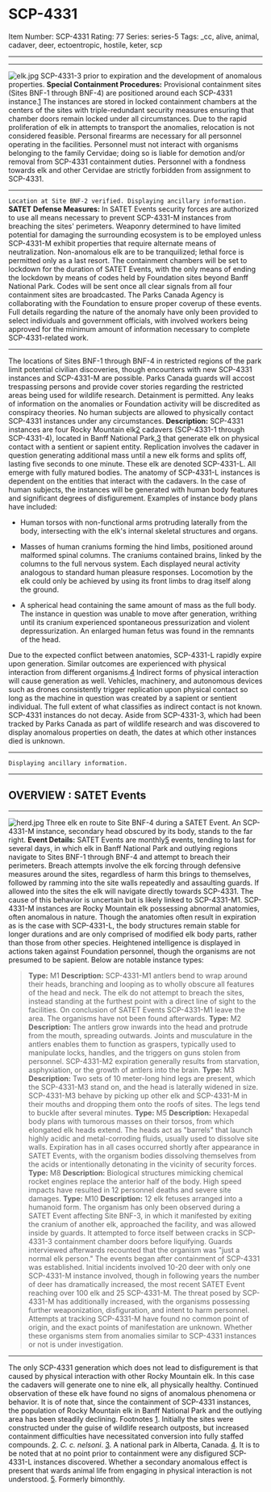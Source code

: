 # SCP-4331
Item Number: SCP-4331
Rating: 77
Series: series-5
Tags: _cc, alive, animal, cadaver, deer, ectoentropic, hostile, keter, scp

---

* * *
![elk.jpg](https://scp-wiki.wdfiles.com/local--files/scp-4331/elk.jpg)
SCP-4331-3 prior to expiration and the development of anomalous properties.
**Special Containment Procedures:** Provisional containment sites (Sites BNF-1 through BNF-4) are positioned around each SCP-4331 instance.[1](javascript:;) The instances are stored in locked containment chambers at the centers of the sites with triple-redundant security measures ensuring that chamber doors remain locked under all circumstances. Due to the rapid proliferation of elk in attempts to transport the anomalies, relocation is not considered feasible.
Personal firearms are necessary for all personnel operating in the facilities. Personnel must not interact with organisms belonging to the family Cervidae; doing so is liable for demotion and/or removal from SCP-4331 containment duties. Personnel with a fondness towards elk and other Cervidae are strictly forbidden from assignment to SCP-4331.
* * *
`Location at Site BNF-2 verified. Displaying ancillary information.`
**SATET Defense Measures:** In SATET Events security forces are authorized to use all means necessary to prevent SCP-4331-M instances from breaching the sites' perimeters. Weaponry determined to have limited potential for damaging the surrounding ecosystem is to be employed unless SCP-4331-M exhibit properties that require alternate means of neutralization. Non-anomalous elk are to be tranquilized; lethal force is permitted only as a last resort.
The containment chambers will be set to lockdown for the duration of SATET Events, with the only means of ending the lockdown by means of codes held by Foundation sites beyond Banff National Park. Codes will be sent once all clear signals from all four containment sites are broadcasted.
The Parks Canada Agency is collaborating with the Foundation to ensure proper coverup of these events. Full details regarding the nature of the anomaly have only been provided to select individuals and government officials, with involved workers being approved for the minimum amount of information necessary to complete SCP-4331-related work.
* * *
The locations of Sites BNF-1 through BNF-4 in restricted regions of the park limit potential civilian discoveries, though encounters with new SCP-4331 instances and SCP-4331-M are possible. Parks Canada guards will accost trespassing persons and provide cover stories regarding the restricted areas being used for wildlife research. Detainment is permitted. Any leaks of information on the anomalies or Foundation activity will be discredited as conspiracy theories.
No human subjects are allowed to physically contact SCP-4331 instances under any circumstances.
**Description:** SCP-4331 instances are four Rocky Mountain elk[2](javascript:;) cadavers (SCP-4331-1 through SCP-4331-4), located in Banff National Park,[3](javascript:;) that generate elk on physical contact with a sentient or sapient entity. Replication involves the cadaver in question generating additional mass until a new elk forms and splits off, lasting five seconds to one minute. These elk are denoted SCP-4331-L. All emerge with fully matured bodies.
The anatomy of SCP-4331-L instances is dependent on the entities that interact with the cadavers. In the case of human subjects, the instances will be generated with human body features and significant degrees of disfigurement. Examples of instance body plans have included:
  * Human torsos with non-functional arms protruding laterally from the body, intersecting with the elk's internal skeletal structures and organs.

  * Masses of human craniums forming the hind limbs, positioned around malformed spinal columns. The craniums contained brains, linked by the columns to the full nervous system. Each displayed neural activity analogous to standard human pleasure responses. Locomotion by the elk could only be achieved by using its front limbs to drag itself along the ground.

  * A spherical head containing the same amount of mass as the full body. The instance in question was unable to move after generation, writhing until its cranium experienced spontaneous pressurization and violent depressurization. An enlarged human fetus was found in the remnants of the head.

Due to the expected conflict between anatomies, SCP-4331-L rapidly expire upon generation. Similar outcomes are experienced with physical interaction from different organisms.[4](javascript:;)
Indirect forms of physical interaction will cause generation as well. Vehicles, machinery, and autonomous devices such as drones consistently trigger replication upon physical contact so long as the machine in question was created by a sapient or sentient individual. The full extent of what classifies as indirect contact is not known.
SCP-4331 instances do not decay. Aside from SCP-4331-3, which had been tracked by Parks Canada as part of wildlife research and was discovered to display anomalous properties on death, the dates at which other instances died is unknown.
* * *
`Displaying ancillary information.`
* * *
## **OVERVIEW : SATET Events**
* * *
![herd.jpg](https://scp-wiki.wdfiles.com/local--files/scp-4331/herd.jpg)
Three elk en route to Site BNF-4 during a SATET Event. An SCP-4331-M instance, secondary head obscured by its body, stands to the far right.
**Event Details:** SATET Events are monthly[5](javascript:;) events, tending to last for several days, in which elk in Banff National Park and outlying regions navigate to Sites BNF-1 through BNF-4 and attempt to breach their perimeters. Breach attempts involve the elk forcing through defensive measures around the sites, regardless of harm this brings to themselves, followed by ramming into the site walls repeatedly and assaulting guards. If allowed into the sites the elk will navigate directly towards SCP-4331. The cause of this behavior is uncertain but is likely linked to SCP-4331-M1.
SCP-4331-M instances are Rocky Mountain elk possessing abnormal anatomies, often anomalous in nature. Though the anatomies often result in expiration as is the case with SCP-4331-L, the body structures remain stable for longer durations and are only comprised of modified elk body parts, rather than those from other species. Heightened intelligence is displayed in actions taken against Foundation personnel, though the organisms are not presumed to be sapient.
Below are notable instance types:
> **Type:** M1
> **Description:** SCP-4331-M1 antlers bend to wrap around their heads, branching and looping as to wholly obscure all features of the head and neck. The elk do not attempt to breach the sites, instead standing at the furthest point with a direct line of sight to the facilities. On conclusion of SATET Events SCP-4331-M1 leave the area. The organisms have not been found afterwards.
> **Type:** M2
> **Description:** The antlers grow inwards into the head and protrude from the mouth, spreading outwards. Joints and musculature in the antlers enables them to function as graspers, typically used to manipulate locks, handles, and the triggers on guns stolen from personnel. SCP-4331-M2 expiration generally results from starvation, asphyxiation, or the growth of antlers into the brain.
> **Type:** M3
> **Description:** Two sets of 10 meter-long hind legs are present, which the SCP-4331-M3 stand on, and the head is laterally widened in size. SCP-4331-M3 behave by picking up other elk and SCP-4331-M in their mouths and dropping them onto the roofs of sites. The legs tend to buckle after several minutes.
> **Type:** M5
> **Description:** Hexapedal body plans with tumorous masses on their torsos, from which elongated elk heads extend. The heads act as "barrels" that launch highly acidic and metal-corroding fluids, usually used to dissolve site walls. Expiration has in all cases occurred shortly after appearance in SATET Events, with the organism bodies dissolving themselves from the acids or intentionally detonating in the vicinity of security forces.
> **Type:** M8
> **Description:** Biological structures mimicking chemical rocket engines replace the anterior half of the body. High speed impacts have resulted in 12 personnel deaths and severe site damages.
> **Type:** M10
> **Description:** 12 elk fetuses arranged into a humanoid form.
> The organism has only been observed during a SATET Event affecting Site BNF-3, in which it manifested by exiting the cranium of another elk, approached the facility, and was allowed inside by guards. It attempted to force itself between cracks in SCP-4331-3 containment chamber doors before liquifying. Guards interviewed afterwards recounted that the organism was "just a normal elk person."
The events began after containment of SCP-4331 was established. Initial incidents involved 10-20 deer with only one SCP-4331-M instance involved, though in following years the number of deer has dramatically increased, the most recent SATET Event reaching over 100 elk and 25 SCP-4331-M. The threat posed by SCP-4331-M has additionally increased, with the organisms possessing further weaponization, disfiguration, and intent to harm personnel.
Attempts at tracking SCP-4331-M have found no common point of origin, and the exact points of manifestation are unknown. Whether these organisms stem from anomalies similar to SCP-4331 instances or not is under investigation.
* * *
The only SCP-4331 generation which does not lead to disfigurement is that caused by physical interaction with other Rocky Mountain elk. In this case the cadavers will generate one to nine elk, all physically healthy. Continued observation of these elk have found no signs of anomalous phenomena or behavior.
It is of note that, since the containment of SCP-4331 instances, the population of Rocky Mountain elk in Banff National Park and the outlying area has been steadily declining.
Footnotes
[1](javascript:;). Initially the sites were constructed under the guise of wildlife research outposts, but increased containment difficulties have necessitated conversion into fully staffed compounds.
[2](javascript:;). _C. c. nelsoni_.
[3](javascript:;). A national park in Alberta, Canada.
[4](javascript:;). It is to be noted that at no point prior to containment were any disfigured SCP-4331-L instances discovered. Whether a secondary anomalous effect is present that wards animal life from engaging in physical interaction is not understood.
[5](javascript:;). Formerly bimonthly.